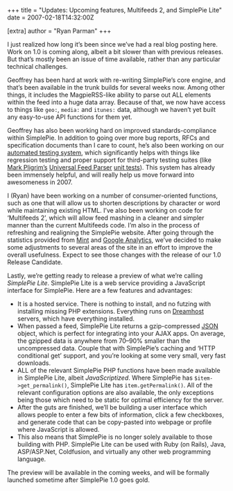 +++
title = "Updates: Upcoming features, Multifeeds 2, and SimplePie Lite"
date = 2007-02-18T14:32:00Z

[extra]
author = "Ryan Parman"
+++

I just realized how long it’s been since we’ve had a real blog posting here. Work on 1.0 is coming along, albeit a bit slower than with previous releases. But that’s mostly been an issue of time available, rather than any particular technical challenges.

Geoffrey has been hard at work with re-writing SimplePie’s core engine, and that’s been available in the trunk builds for several weeks now. Among other things, it includes the MagpieRSS-like ability to parse out ALL elements within the feed into a huge data array. Because of that, we now have access to things like `geo:`, `media:` and `itunes:` data, although we haven’t yet built any easy-to-use API functions for them yet.

Geoffrey has also been working hard on improved standards-compliance within SimplePie. In addition to going over more bug reports, RFCs and specification documents than I care to count, he’s also been working on our [automated testing system](http://php5.simplepie.org/trunk/test2/test.php), which significantly helps with things like regression testing and proper support for third-party testing suites (like [Mark Pligrim’s](http://diveintomark.org/) [Universal Feed Parser](http://feedparser.org/) [unit tests](http://feedparser.org/tests/)). This system has already been immensely helpful, and will really help us move forward into awesomeness in 2007.

I (Ryan) have been working on a number of consumer-oriented functions, such as one that will allow us to shorten descriptions by character or word while maintaining existing HTML. I’ve also been working on code for ‘Multifeeds 2’, which will allow feed mashing in a cleaner and simpler manner than the current Multifeeds code. I’m also in the process of refreshing and realigning the SimplePie website. After going through the statistics provided from [Mint](http://haveamint.com/) and [Google Analytics](http://www.google.com/analytics/), we’ve decided to make some adjustments to several areas of the site in an effort to improve the overall usefulness. Expect to see those changes with the release of our 1.0 Release Candidate.

Lastly, we’re getting ready to release a preview of what we’re calling _SimplePie Lite_. SimplePie Lite is a web service providing a JavaScript interface for SimplePie. Here are a few features and advantages:

- It is a hosted service. There is nothing to install, and no futzing with installing missing PHP extensions. Everything runs on [Dreamhost](http://dreamhost.com/r.cgi?skyzyx) servers, which have everything installed.
- When passed a feed, SimplePie Lite returns a gzip-compressed [JSON](http://en.wikipedia.org/wiki/JSON) object, which is perfect for integrating into your AJAX apps. On average, the gzipped data is anywhere from 70–90% smaller than the uncompressed data. Couple that with SimplePie’s caching and ‘HTTP conditional get’ support, and you’re looking at some very small, very fast downloads.
- ALL of the relevant SimplePie PHP functions have been made available in SimplePie Lite, albeit _JavaScriptized_. Where SimplePie has `$item->get_permalink()`, SimplePie Lite has `item.getPermalink()`. All of the relevant configuration options are also available, the only exceptions being those which need to be static for optimal efficiency for the server.
- After the guts are finished, we’ll be building a user interface which allows people to enter a few bits of information, click a few checkboxes, and generate code that can be copy-pasted into webpage or profile where JavaScript is allowed.
- This also means that SimplePie is no longer solely available to those building with PHP. SimplePie Lite can be used with Ruby (on Rails), Java, ASP/ASP.Net, Coldfusion, and virtually any other web programming language.

The preview will be available in the coming weeks, and will be formally launched sometime after SimplePie 1.0 goes gold.
